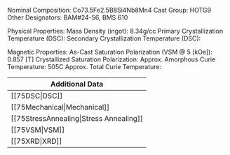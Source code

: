 Nominal Composition: Co73.5Fe2.5B8Si4Nb8Mn4
Cast Group: HOTG9
Other Designators: BAM#24-56, BMS 610
 
Physical Properties:
Mass Density (ingot): 8.34g/cc
 Primary Crystallization Temperature (DSC):
Secondary Crystallization Temperature (DSC):

Magnetic Properties:
As-Cast Saturation Polarization (VSM @ 5 [kOe]): 0.857 [T]
Crystallized Saturation Polarization: 
Approx. Amorphous Curie Temperature: 505C
Approx. Total Curie Temperature:

| Additional Data                         |
| --------------------------------------- |
| [[75DSC\|DSC]]                          |
| [[75Mechanical\|Mechanical]]            |
| [[75StressAnnealing\|Stress Annealing]] |
| [[75VSM\|VSM]]                          |
| [[75XRD\|XRD]]                          |
